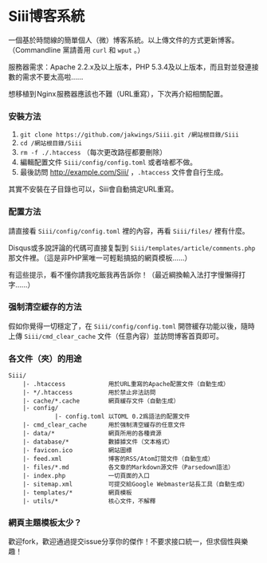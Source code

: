 Siii博客系統
============

一個基於時間線的簡單個人（微）博客系統。以上傳文件的方式更新博客。（Commandline 黨請善用 `curl` 和 `wput` 。）

服務器需求：Apache 2.2.x及以上版本，PHP 5.3.4及以上版本，而且對並發連接數的需求不要太高啦……

想移植到 Nginx 服務器應該也不難（URL重寫），下次再介紹相關配置。

### 安裝方法

1. `git clone https://github.com/jakwings/Siii.git /網站根目錄/Siii`
2. `cd /網站根目錄/Siii`
3. `rm -f ./.htaccess` （每次更改路徑都要刪除）
4. 編輯配置文件 `Siii/config/config.toml` 或者啥都不做。
5. 最後訪問 http://example.com/Siii/ ，`.htaccess` 文件會自行生成。

其實不安裝在子目錄也可以，Siii會自動搞定URL重寫。

### 配置方法

請直接看 `Siii/config/config.toml` 裡的內容，再看 `Siii/files/` 裡有什麼。

Disqus或多說評論的代碼可直接复製到 `Siii/templates/article/comments.php` 那文件裡。（這是非PHP黨唯一可輕鬆搞掂的網頁模板……）

有這些提示，看不懂你請我吃飯我再告訴你！（最近綱換輸入法打字慢懶得打字……）

### 强制清空緩存的方法

假如你覺得一切穩定了，在 `Siii/config/config.toml` 開啓緩存功能以後，隨時上傳 `Siii/cmd_clear_cache` 文件（任意內容）並訪問博客首頁即可。

### 各文件（夾）的用途

```
Siii/
    |- .htaccess            用於URL重寫的Apache配置文件（自動生成）
    |- */.htaccess          用於禁止非法訪問
    |- cache/*.cache        網頁緩存文件（自動生成）
    |- config/
             |- config.toml 以TOML 0.2爲語法的配置文件
    |- cmd_clear_cache      用於强制清空緩存的任意文件
    |- data/*               網頁所用的各種資源
    |- database/*           數據據文件（文本格式）
    |- favicon.ico          網站圖標
    |- feed.xml             博客的RSS/Atom訂閱文件（自動生成）
    |- files/*.md           各文章的Markdown源文件（Parsedown語法）
    |- index.php            一切頁面的入口
    |- sitemap.xml          可提交給Google Webmaster站長工具（自動生成）
    |- templates/*          網頁模板
    |- utils/*              核心文件，不解釋
```

### 網頁主題模板太少？

歡迎fork，歡迎通過提交issue分享你的傑作！不要求接口統一，但求個性與樂趣！